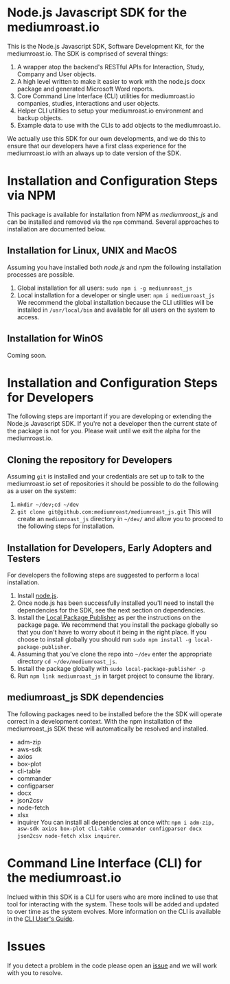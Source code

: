 # Node.js Javascript SDK for the mediumroast.io
This is the Node.js Javascript SDK, Software Development Kit, for the mediumroast.io. The SDK is comprised of several things:
1. A wrapper atop the backend's RESTful APIs for Interaction, Study, Company and User objects.
2. A high level written to make it easier to work with the node.js docx package and generated Microsoft Word reports.
3. Core Command Line Interface (CLI) utilities for mediumroast.io companies, studies, interactions and user objects.
4. Helper CLI utilities to setup your mediumroast.io environment and backup objects.
5. Example data to use with the CLIs to add objects to the mediumroast.io.

We actually use this SDK for our own developments, and we do this to ensure that our developers have a first class experience for the mediumroast.io with an always up to date version of the SDK.

# Installation and Configuration Steps via NPM
This package is available for installation from NPM as *mediumroast_js* and can be installed and removed via the `npm` command. Several approaches to installation are documented below.

## Installation for Linux, UNIX and MacOS
Assuming you have installed both *node.js* and *npm* the following installation processes are possible.
1. Global installation for all users: `sudo npm i -g mediumroast_js`
2. Local installation for a developer or single user: `npm i mediumroast_js`
We recommend the global installation because the CLI utilities will be installed in `/usr/local/bin` and available for all users on the system to access.

## Installation for WinOS
Coming soon.

# Installation and Configuration Steps for Developers
The following steps are important if you are developing or extending the Node.js Javascript SDK.  If you're not a developer then the current state of the package is not for you.  Please wait until we exit the alpha for the mediumroast.io. 

## Cloning the repository for Developers
Assuming `git` is installed and your credentials are set up to talk to the mediumroast.io set of repositories it should be possible to do the following as a user on the system:
1. `mkdir ~/dev;cd ~/dev`
2. `git clone git@github.com:mediumroast/mediumroast_js.git`
This will create an `mediumroast_js` directory in `~/dev/` and allow you to proceed to the following steps for installation.

## Installation for Developers, Early Adopters and Testers
For developers the following steps are suggested to perform a local installation.
1. Install [node.js](nodejs.org).
2. Once node.js has been successfully installed you'll need to install the dependencies for the SDK, see the next section on dependencies. 
3. Install the [Local Package Publisher](https://www.npmjs.com/package/local-package-publisher) as per the instructions on the package page.  We recommend that you install the package globally so that you don't have to worry about it being in the right place.  If you choose to install globally you should run `sudo npm install -g local-package-publisher`.
4. Assuming that you've clone the repo into `~/dev` enter the appropriate directory `cd ~/dev/mediumroast_js`.
5. Install the package globally with `sudo local-package-publisher -p`
6. Run `npm link mediumroast_js` in target project to consume the library.

## mediumroast_js SDK dependencies
The following packages need to be installed before the the SDK will operate correct in a development context.  With the npm installation of the mediumroast_js SDK these will automatically be resolved and installed.
- adm-zip
- aws-sdk
- axios
- box-plot
- cli-table
- commander
- configparser
- docx
- json2csv
- node-fetch
- xlsx
- inquirer
You can install all dependencies at once with: `npm i adm-zip, asw-sdk axios box-plot cli-table commander configparser docx json2csv node-fetch xlsx inquirer`.

# Command Line Interface (CLI) for the mediumroast.io
Inclued within this SDK is a CLI for users who are more inclined to use that tool for interacting with the system.  These tools will be added and updated to over time as the system evolves.  More information on the CLI is available in the [CLI User's Guide](./cli/CLI.md).

# Issues
If you detect a problem in the code please open an [issue](https://github.com/mediumroast/mediumroast_js/issues) and we will work with you to resolve.





